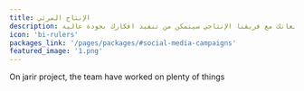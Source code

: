 ```yaml
---
title: الإنتاج المرئي
description: لايوجد مستحيل لمستوى تطلعاتك مع فريقنا الإنتاجي سيتمكن من تنفيذ افكارك بجودة عالية
icon: 'bi-rulers'
packages_link: '/pages/packages/#social-media-campaigns'
featured_image: '1.png'
---
```

On jarir project, the team have worked on plenty of things